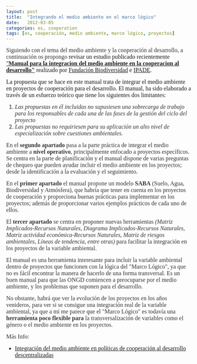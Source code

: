 ```yaml
---
layout: post
title:  "Integrando el medio ambiente en el marco lógico"
date:   2012-03-05
categories: es, cooperation
tags: [es, cooperación, medio ambiente, marco lógico, proyectos]
---
```

<span style="color:#333333;"><span style="font-family:Ubuntu;"><span style="font-size:medium;">Siguiendo con el tema del medio ambiente y la cooperación al desarrollo, a continuación os propongo </span></span></span><span style="font-family:Ubuntu;"><span style="font-size:medium;">revisar un estudio publicado recientemente <a title="Manual" href="http://www.fundacion-ipade.org/manual-para-la-integracion-del-medio-ambiente-en-la-cooperacion-al-desarrollo" target="_blank" rel="noopener">"</a></span></span><strong><span style="font-family:Ubuntu;"><span style="font-size:medium;"><a title="Manual" href="http://www.alianzaporlasolidaridad.org/publicaciones/manual-de-medio-ambiente-retos" target="_blank" rel="noopener">Manual para la integracion del medio ambiente en la cooperacion al desarrollo"</a></span></span></strong><span style="font-family:Ubuntu;"><span style="font-size:medium;"> realizado por <a href="http://www.fundacion-biodiversidad.es/" target="_blank" rel="noopener">Fundación Biodiversidad</a> e <a href="http://www.fundacion-ipade.org/" target="_blank" rel="noopener">IPADE</a>.</span></span>
<div>

<span style="font-size:medium;font-family:Ubuntu;">La propuesta que se hace en este manual trata de integrar el medio ambiente en proyectos de cooperación para el desarrollo. El manual, ha sido elaborado a través de un esfuerzo teórico que tiene los siguientes dos limitantes:</span>
<ol>
 	<li style="text-align:left;"><span style="color:#333333;"><span style="font-family:Ubuntu;"><span style="font-size:medium;"><em>Las propuestas en él incluidas no supusiesen una sobrecarga de trabajo para los responsables de cada una</em> </span></span></span><em><span style="color:#333333;"><span style="font-family:Ubuntu;"><span style="font-size:medium;">de las fases de la gestión del ciclo del proyecto</span></span></span></em></li>
 	<li style="text-align:left;"><em><span style="color:#333333;"><span style="font-family:Ubuntu;"><span style="font-size:medium;">Las propuestas no requiriesen para su aplicación un alto nivel de especialización sobre cuestiones ambientales.</span></span></span></em></li>
</ol>
<span style="color:#333333;"><span style="font-family:Ubuntu;"><span style="font-size:medium;">En el <strong>segundo apartado</strong> pasa a la parte práctica de integrar el medio ambiente a <strong>nivel operativo</strong>, principalmente enfocado a proyectos específicos. Se centra en la parte de planificación y el manual dispone de varias preguntas de chequeo que pueden ayudar incluir el medio ambiente en los proyectos; desde la identificación a la evaluación y el seguimiento.</span></span></span>

<span style="color:#333333;"><span style="font-family:Ubuntu;"><span style="font-size:medium;">En el </span></span></span><span style="color:#333333;"><span style="font-family:Ubuntu;"><span style="font-size:medium;"><strong>primer apartado</strong></span></span></span><span style="color:#333333;"><span style="font-family:Ubuntu;"><span style="font-size:medium;"> el manual propone un modelo</span></span></span><strong><span style="color:#333333;"><span style="font-family:Ubuntu;"><span style="font-size:medium;"> SABA</span></span></span></strong><span style="color:#333333;"><span style="font-family:Ubuntu;"><span style="font-size:medium;"> (Suelo, Agua, Biodiversidad y Atmósfera), que habría que tener en cuenta en los proyectos de cooperación y proporciona buenas prácticas para implementar en los proyectos; además de proporcionar varios ejemplos prácticos de cada uno de ellos.</span></span></span>

<span style="color:#333333;"><span style="font-family:Ubuntu;"><span style="font-size:medium;">El</span></span></span><span style="color:#333333;"><span style="font-family:Ubuntu;"><span style="font-size:medium;"><strong> tercer apartado</strong></span></span></span><span style="color:#333333;"><span style="font-family:Ubuntu;"><span style="font-size:medium;"> se centra en proponer nuevas herramientas </span></span></span><em><span style="color:#333333;"><span style="font-family:Ubuntu;"><span style="font-size:medium;">(Matriz Implicados-Recursos Naturales, Diagrama Implicados-Recursos Naturales, Matriz actividad económica-Recursos Naturales, Matriz de riesgos ambientales, Líneas de tendencia, entre otras)</span></span></span></em><span style="color:#333333;"><span style="font-family:Ubuntu;"><span style="font-size:medium;"> para facilitar la integración en los proyectos de la variable ambiental.</span></span></span>

<span style="color:#333333;"><span style="font-family:Ubuntu;"><span style="font-size:medium;">El manual es una herramienta interesante para incluir la variable ambiental dentro de proyectos que funcionen con la lógica del "Marco Lógico", ya que no es fácil encontrar la manera de hacerlo de una forma transversal. Es un buen manual para que las ONGD comiencen a preocuparse por el medio ambiente, y los problemas que suponen para el desarrollo.</span></span></span>

<span style="color:#333333;"><span style="font-family:Ubuntu;"><span style="font-size:medium;">No obstante, habrá que ver la evolución de los proyectos en los años venideros, para ver si se consigue una integración real de la variable ambiental, ya que a mí me parece que el "Marco Lógico" es todavía una <strong>herramienta poco flexible para</strong> la transversalización de variables como el género o el medio ambiente en los proyectos.
</span></span></span>

<span style="color:#333333;"><span style="font-family:Ubuntu;"><span style="font-size:medium;">Más Info:
</span></span></span>
<ul>
 	<li><a title="Integración del Medio Ambiente en la Cooperación" href="http://izaroblog.com/2012/02/02/integracion-del-medio-ambiente-en-la-cooperacion/" target="_blank" rel="noopener"><span style="font-family:Ubuntu;"><span style="font-size:medium;">Integración del medio ambiente en  políticas de cooperación al desarrollo descentralizadas</span></span></a></li>
</ul>